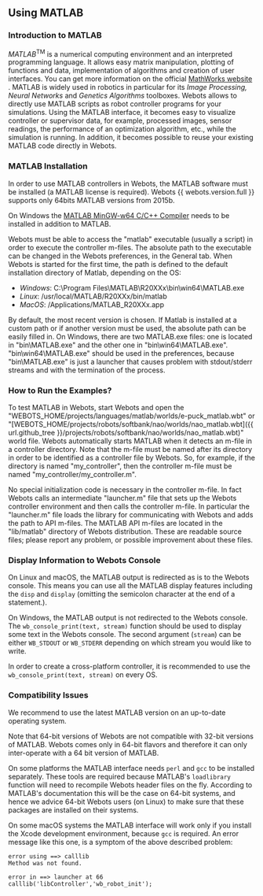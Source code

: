 ## Using MATLAB

### Introduction to MATLAB

*MATLAB*<sup>TM</sup> is a numerical computing environment and an interpreted programming language.
It allows easy matrix manipulation, plotting of functions and data, implementation of algorithms and creation of user interfaces.
You can get more information on the official [MathWorks website](http://www.mathworks.com) .
MATLAB is widely used in robotics in particular for its *Image Processing, Neural Networks* and *Genetics Algorithms* toolboxes.
Webots allows to directly use MATLAB scripts as robot controller programs for your simulations.
Using the MATLAB interface, it becomes easy to visualize controller or supervisor data, for example, processed images, sensor readings, the performance of an optimization algorithm, etc., while the simulation is running.
In addition, it becomes possible to reuse your existing MATLAB code directly in Webots.

### MATLAB Installation

In order to use MATLAB controllers in Webots, the MATLAB software must be installed (a MATLAB license is required).
Webots {{ webots.version.full }} supports only 64bits MATLAB versions from 2015b.

On Windows the [MATLAB MinGW-w64 C/C++ Compiler](https://fr.mathworks.com/matlabcentral/fileexchange/52848-matlab-support-for-mingw-w64-c-c-compiler) needs to be installed in addition to MATLAB.

Webots must be able to access the "matlab" executable (usually a script) in order to execute the controller m-files.
The absolute path to the executable can be changed in the Webots preferences, in the General tab.
When Webots is started for the first time, the path is defined to the default installation directory of Matlab, depending on the OS:

- *Windows*: C:\Program Files\MATLAB\R20XXx\bin\win64\MATLAB.exe
- *Linux*: /usr/local/MATLAB/R20XXx/bin/matlab
- *MacOS*: /Applications/MATLAB_R20XXx.app

By default, the most recent version is chosen.
If Matlab is installed at a custom path or if another version must be used, the absolute path can be easily filled in.
On Windows, there are two MATLAB.exe files: one is located in "bin\MATLAB.exe" and the other one in "bin\win64\MATLAB.exe".
"bin\win64\MATLAB.exe" should be used in the preferences, because "bin\MATLAB.exe" is just a launcher that causes problem with stdout/stderr streams and with the termination of the process.

### How to Run the Examples?

To test MATLAB in Webots, start Webots and open the "WEBOTS\_HOME/projects/languages/matlab/worlds/e-puck\_matlab.wbt" or "[WEBOTS\_HOME/projects/robots/softbank/nao/worlds/nao\_matlab.wbt]({{ url.github_tree }}/projects/robots/softbank/nao/worlds/nao_matlab.wbt)" world file.
Webots automatically starts MATLAB when it detects an m-file in a controller directory.
Note that the m-file must be named after its directory in order to be identified as a controller file by Webots.
So, for example, if the directory is named "my\_controller", then the controller m-file must be named "my\_controller/my\_controller.m".

No special initialization code is necessary in the controller m-file.
In fact Webots calls an intermediate "launcher.m" file that sets up the Webots controller environment and then calls the controller m-file.
In particular the "launcher.m" file loads the library for communicating with Webots and adds the path to API m-files.
The MATLAB API m-files are located in the "lib/matlab" directory of Webots distribution.
These are readable source files; please report any problem, or possible improvement about these files.

### Display Information to Webots Console

On Linux and macOS, the MATLAB output is redirected as is to the Webots console.
This means you can use all the MATLAB display features including the `disp` and `display` (omitting the semicolon character at the end of a statement.).

On Windows, the MATLAB output is not redirected to the Webots console.
The `wb_console_print(text, stream)` function should be used to display some text in the Webots console.
The second argument (`stream`) can be either `WB_STDOUT` or `WB_STDERR` depending on which stream you would like to write.

In order to create a cross-platform controller, it is recommended to use the `wb_console_print(text, stream)` on every OS.

### Compatibility Issues

We recommend to use the latest MATLAB version on an up-to-date operating system.

Note that 64-bit versions of Webots are not compatible with 32-bit versions of MATLAB.
Webots comes only in 64-bit flavors and therefore it can only inter-operate with a 64 bit version of MATLAB.

On some platforms the MATLAB interface needs `perl` and `gcc` to be installed separately.
These tools are required because MATLAB's `loadlibrary` function will need to recompile Webots header files on the fly.
According to MATLAB's documentation this will be the case on 64-bit systems, and hence we advice 64-bit Webots users (on Linux) to make sure that these packages are installed on their systems.

On some macOS systems the MATLAB interface will work only if you install the Xcode development environment, because `gcc` is required.
An error message like this one, is a symptom of the above described problem:

```
error using ==> calllib
Method was not found.

error in ==> launcher at 66
calllib('libController','wb_robot_init');
```
